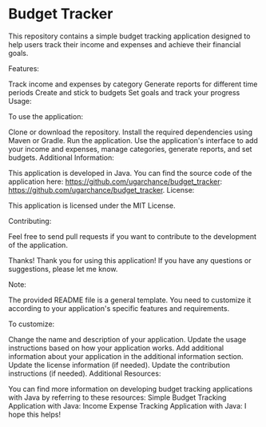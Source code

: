 <h1>Budget Tracker</h1>


This repository contains a simple budget tracking application designed to help users track their income and expenses and achieve their financial goals.

Features:

Track income and expenses by category
Generate reports for different time periods
Create and stick to budgets
Set goals and track your progress
Usage:

To use the application:

Clone or download the repository.
Install the required dependencies using Maven or Gradle.
Run the application.
Use the application's interface to add your income and expenses, manage categories, generate reports, and set budgets.
Additional Information:

This application is developed in Java.
You can find the source code of the application here: https://github.com/ugarchance/budget_tracker: https://github.com/ugarchance/budget_tracker.
License:

This application is licensed under the MIT License.

Contributing:

Feel free to send pull requests if you want to contribute to the development of the application.

Thanks!
Thank you for using this application! If you have any questions or suggestions, please let me know.

Note:

The provided README file is a general template. You need to customize it according to your application's specific features and requirements.

To customize:

Change the name and description of your application.
Update the usage instructions based on how your application works.
Add additional information about your application in the additional information section.
Update the license information (if needed).
Update the contribution instructions (if needed).
Additional Resources:

You can find more information on developing budget tracking applications with Java by referring to these resources:
Simple Budget Tracking Application with Java: <invalid URL removed>
Income Expense Tracking Application with Java: <invalid URL removed>
I hope this helps!
